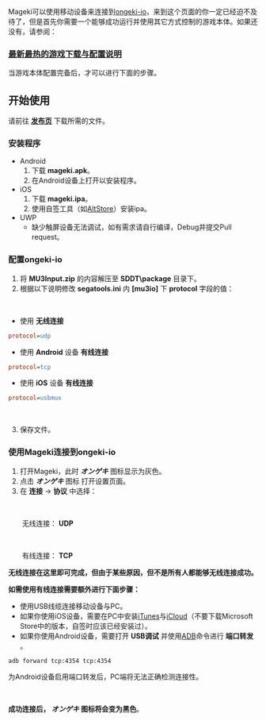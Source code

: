 Mageki可以使用移动设备来连接到[ongeki-io](https://github.com/Sanheiii/ongeki-io)，来到这个页面的你一定已经迫不及待了，但是首先你需要一个能够成功运行并使用其它方式控制的游戏本体。如果还没有，请参阅：
### [最新最热的游戏下载与配置说明](https://b23.tv/kTexjLG)
当游戏本体配置完备后，才可以进行下面的步骤。
## 开始使用
请前往 __[发布页](https://github.com/Sanheiii/Mageki/releases)__ 下载所需的文件。
### 安装程序
- Android
  1. 下载 __mageki.apk__。
  2. 在Android设备上打开以安装程序。
- iOS
  1. 下载 __mageki.ipa__。
  2. 使用自签工具（如[AltStore](https://altstore.io/)）安装ipa。
- UWP
  - 缺少触屏设备无法调试，如有需求请自行编译，Debug并提交Pull request。
### 配置ongeki-io
1. 将 __MU3Input.zip__ 的内容解压至 __SDDT\package__ 目录下。
2. 根据以下说明修改 __segatools.ini__ 内 __[mu3io]__ 下 __protocol__ 字段的值：
</br>

- 使用 __无线连接__
```ini
protocol=udp
```
- 使用 __Android__ 设备 __有线连接__
```ini
protocol=tcp
```
- 使用 __iOS__ 设备 __有线连接__
```ini
protocol=usbmux
```

</br>

3. 保存文件。
### 使用Mageki连接到ongeki-io
1. 打开Mageki，此时 __*オンゲキ*__ 图标显示为灰色。
2. 点击 __*オンゲキ*__ 图标 打开设置页面。
3. 在 __连接__ → __协议__ 中选择：

</br>

　　无线连接： __UDP__

</br>

　　有线连接： __TCP__

__无线连接在这里即可完成，但由于某些原因，但不是所有人都能够无线连接成功。__

__如需使用有线连接需要额外进行下面步骤：__

- 使用USB线缆连接移动设备与PC。
- 如果你使用iOS设备，需要在PC中安装[iTunes](https://support.apple.com/HT210384)与[iCloud](https://support.apple.com/HT204283)（不要下载Microsoft Store中的版本，自签时应该已经安装过）。
- 如果你使用Android设备，需要打开 __USB调试__ 并使用[ADB](https://developer.android.com/studio/releases/platform-tools)命令进行 __端口转发__ 。
```
adb forward tcp:4354 tcp:4354
```

为Android设备启用端口转发后，PC端将无法正确检测连接性。

<br/>

__成功连接后， *オンゲキ* 图标将会变为黑色__。

<br/>
